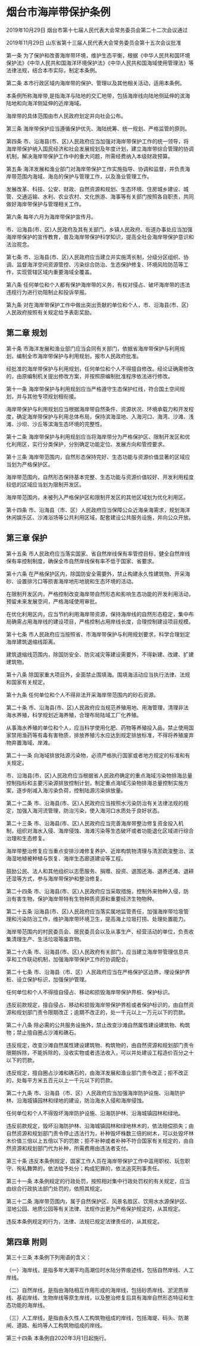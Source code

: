 # 烟台市海岸带保护条例

2019年10月29日 烟台市第十七届人民代表大会常务委员会第二十二次会议通过

2019年11月29日 山东省第十三届人民代表大会常务委员会第十五次会议批准



第一条 为了保护和改善海岸带环境，维护生态平衡，根据《中华人民共和国环境保护法》《中华人民共和国海洋环境保护法》《中华人民共和国海域使用管理法》等法律法规，结合本市实际，制定本条例。

第二条 本市行政区域内海岸带的保护、管理以及其他相关活动，适用本条例。

本条例所称海岸带,是指海洋与陆地的交汇地带，包括海岸线向陆地侧延伸的滨海陆地和向海洋侧延伸的近岸海域。

海岸带的具体范围由市人民政府划定并向社会公布。

第三条 海岸带保护应当遵循保护优先、海陆统筹、统一规划、严格监管的原则。

第四条 市、沿海县(市、区)人民政府应当加强对海岸带保护工作的统一领导，将海岸带保护纳入国民经济和社会发展规划及年度计划，建立海岸带综合管理的协调机制，解决海岸带保护工作中的重大问题，所需经费纳入本级财政预算。

第五条 海洋发展和渔业部门对海岸带保护工作实施指导、协调和监督，并负责海岸带范围内海域、海岛的保护与管理工作，以及渔业管理工作。

发展改革、科技、公安、财政、自然资源和规划、生态环境、住房城乡建设、城管、交通运输、水利、农业农村、文化旅游、海事等有关部门按照各自职责，共同做好海岸带保护与管理相关工作。

第六条 每年六月为海岸带保护宣传月。

市、沿海县(市、区)人民政府及其有关部门，乡镇人民政府、街道办事处应当加强海岸带保护的宣传教育，普及海岸带保护科学知识，提高全社会海岸带保护意识和法治观念。

第七条 市、沿海县(市、区)人民政府应当建立并实施湾长制，分级分区组织、协调、监督海洋空间资源管控、污染综合防治、生态保护修复、环境风险防范等工作，实现管辖区域内重要海域全覆盖。

第八条 任何单位和个人都有保护海岸带的义务，有权对侵占、破坏海岸带的违法违规行为进行劝阻制止和投诉举报。

第九条 对在海岸带保护工作中做出突出贡献的单位和个人，市、沿海县(市、区)人民政府按照有关规定给予表彰奖励。

## 第二章  规划

第十条 市海洋发展和渔业部门应当会同有关部门，依据省海岸带保护与利用规划，编制全市海岸带保护与利用规划，报市人民政府批准。

经批准的海岸带保护与利用规划，任何单位和个人不得擅自修改。经论证确需修改的，由原编制机关提出修改方案，并按照原编制批准程序依法进行修改。

第十一条 海岸带保护与利用规划应当严格遵守生态保护红线，符合国土空间规划，并与其他专项规划相衔接。

海岸带保护与利用规划应当根据海岸带自然条件、资源状况、环境承载力和开发程度，确定海岸带保护与利用总体布局，保持滨海湿地、入海河口、海湾、沙滩、浅滩、沙坝、沙丘等滨海生态环境的完整性。

第十二条 海岸带保护与利用规划应当将海岸带分为严格保护区、限制开发区和优化利用区，实行分类保护，分别确定功能定位、发展方向和管控要求。

第十三条 海岸带范围内，自然形态保持完好、生态功能与资源价值显著的区域应当划为严格保护区。

海岸带范围内，自然形态保持基本完整、生态功能与资源价值较好、开发利用程度较低的区域应当划为限制开发区。

海岸带范围内，未被列入严格保护区和限制开发区的其他区域划为优化利用区。

第十四条 市、沿海县（市、区）人民政府应当保障公众近海亲海需求，规划海洋休闲娱乐区、沙滩浴场等公共利用区域，配套建设公共服务设施，并向公众开放。

## 第三章  保护

第十五条 市人民政府应当落实国家、省自然岸线保有率管控目标，健全自然岸线保有率控制制度，确保全市自然岸线保有率不低于国家、省要求。

第十六条 在严格保护区内，除国防安全需要外，禁止构建永久性建筑物、开采海砂、设置排污口等损害海岸地形地貌和生态环境的活动。

在限制开发区内，严格控制改变海岸带自然形态和影响生态功能的开发利用活动，预留未来发展空间，严格海域使用审批。

在优化利用区内，应当节约利用海岸带资源，保持海岸线的自然形态稳定，集中布局确需占用海岸线的建设项目，严格控制占用岸线长度，合理控制建设项目规模。

第十七条 市人民政府应当按照省、市海岸带保护与利用规划要求，科学合理划定海岸建筑退缩线距离。

建筑退缩线范围内，除国防安全、防灾减灾等建设需要外，不得新建、改建、扩建建筑物。

第十八条 除国家重大项目外，全面禁止围填海。围填海活动应当执行法律、法规和国家有关规定。

第十九条 任何单位和个人不得非法开采海岸带范围内的砂石资源。

第二十条 市、沿海县(市、区)人民政府应当规范养殖用地、用海管理，清理非法海水养殖，科学规划近海养殖，合理布局陆域工厂化养殖。

从事海水养殖的单位和个人，应当科学使用化肥、药物等养殖投入品，禁止使用国家禁用渔药等有毒有害物质，排放养殖污水应达到规定排放标准，不得将养殖废弃物弃置海域、岸滩。

第二十一条 向海域排放陆源污染物，必须严格执行国家或者地方规定的标准和有关规定。

市、沿海县(市、区)人民政府应当根据省人民政府确定的重点海域污染物排海总量控制指标和主要污染源排放控制计划，制定重点海域污染物排海总量控制实施方案，逐步削减入海污染负荷，控制陆源污染排放量。

第二十二条 市、沿海县(市、区)人民政府应当按照水污染防治有关法律法规的规定，加强入海河流管理，防治污染，使入海河口水质处于良好状态。

第二十三条 市、沿海县(市、区)人民政府应当完善海岸带整治修复资金投入机制，组织对海水入侵、海岸侵蚀、海滩污染等生态破坏或者功能退化区域进行综合治理和生态修复。

海岸带整治修复应当重点安排沙滩修复养护、近岸构筑物清理与清淤疏浚整治、滨海湿地植被种植与恢复、海岸生态廊道建设等工程。

鼓励公民、法人和其他组织以志愿服务、捐赠、投资、退围还海、退养还滩、退耕还湿等方式，参与海岸带保护和整治修复。

第二十四条 市、沿海县(市、区)人民政府应当采取措施，控制外来物种入侵，防治有害生物，保护海岸带特有生物种质资源和重要经济生物物种。

第二十五条 沿海县(市、区)人民政府应当落实属地监管责任，加强海岸带垃圾管理和污染防治工作，维护海岸带环境卫生，提高海上垃圾打捞、处理处置能力。

海岸带范围内的村民委员会、居民委员会以及从事生产、经营活动的单位，负责收集清理生产、生活垃圾等废弃物。

第二十六条 市、沿海县(市、区)人民政府有关部门，应当建立海岸带管理信息共享和工作联动机制，加强海岸带保护工作的协调配合。

第二十七条 市、沿海县（市、区）人民政府应当在严格保护区边界，埋设保护界桩、设立保护标识，加强保护管理。

任何单位和个人不得擅自侵占、移动和损毁海岸带保护界桩、保护标识。

违反前款规定，擅自侵占、移动和损毁海岸带保护界桩或者保护标识的，由自然资源和规划部门责令限期改正；逾期不改正的，处一千元以上一万元以下的罚款。

第二十八条 除必需的公共服务设施外，禁止改变沙滩自然属性建设建筑物、构筑物；禁止擅自圈占沙滩和礁石。

违反规定，改变沙滩自然属性建设建筑物、构筑物的，由自然资源和规划部门责令限期拆除，不能拆除的，没收实物或者违法收入，可以并处建设工程造价百分之十以下的罚款。

违反规定，擅自圈占沙滩和礁石的，由海洋发展和渔业部门责令改正；拒不改正的，处每平方米五百元以上一千元以下的罚款。

第二十九条 市、沿海县（市、区）人民政府应当加强海岸防护设施、沿海防护林、沿海城镇园林和绿地的建设，防治海水入侵和海岸侵蚀。

任何单位和个人不得毁坏海岸防护设施、沿海防护林、沿海城镇园林和绿地。

违反前款规定，毁坏沿海防护林、沿海城镇园林和绿地林木的，依法赔偿损失；由自然资源和规划部门责令停止违法行为，补种毁坏株数三倍的树木，可以处毁坏林木价值三倍以上五倍以下的罚款；拒不补种或者补种不符合国家有关规定的，由自然资源和规划部门代为补种，所需费用由违法者支付。

第三十条 违反本条例规定，国家工作人员在海岸带保护工作中滥用职权、玩忽职守、徇私舞弊的，依法给予处分；构成犯罪的，依法追究刑事责任。

第三十一条 本条例规定的行政处罚，按照相对集中行政处罚权的有关规定，应当由综合行政执法部门处罚的，依照其规定。

第三十二条 海岸带范围内，属于自然保护区、风景名胜区、饮用水水源保护区、湿地公园、地质公园等有关法律、法规作出更为严格保护规定的，从其规定。

违反本条例规定的行为，法律、法规已规定法律责任的，从其规定。

## 第四章  附则

第三十三条 本条例下列用语的含义：

（一）海岸线，是指多年大潮平均高潮位时水陆分界痕迹线，包括自然岸线、人工岸线。

（二）自然岸线，是指由海陆相互作用形成的海岸线，包括砂质岸线、淤泥质岸线、基岩岸线、生物岸线等原生岸线，以及整治修复后具有海岸自然形态特征和生态功能的海岸线。

（三）人工岸线，是指由永久性人工构筑物组成的岸线，包括海堤、码头、防潮闸、道路、船坞等人工构筑物组成的岸线。

第三十四条 本条例自2020年3月1日起施行。
